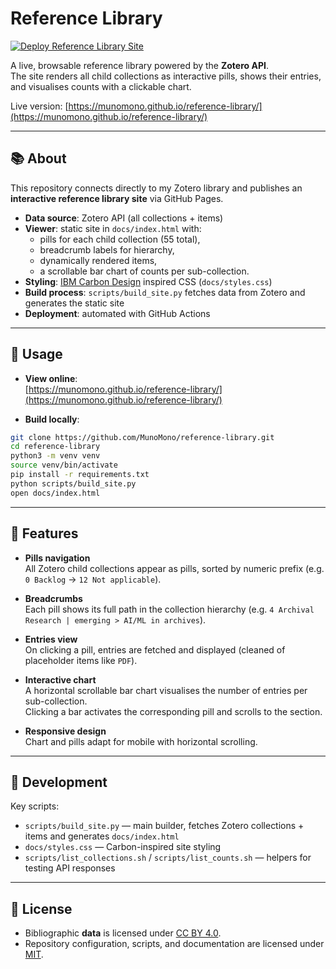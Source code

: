 # Reference Library

[![Deploy Reference Library Site](https://github.com/MunoMono/reference-library/actions/workflows/deploy.yml/badge.svg)](https://github.com/MunoMono/reference-library/actions/workflows/deploy.yml)

A live, browsable reference library powered by the **Zotero API**.  
The site renders all child collections as interactive pills, shows their entries, and visualises counts with a clickable chart.

Live version: [https://munomono.github.io/reference-library/](https://munomono.github.io/reference-library/)

---

## 📚 About

This repository connects directly to my Zotero library and publishes an **interactive reference library site** via GitHub Pages.

- **Data source**: Zotero API (all collections + items)  
- **Viewer**: static site in `docs/index.html` with:
  - pills for each child collection (55 total),
  - breadcrumb labels for hierarchy,
  - dynamically rendered items,
  - a scrollable bar chart of counts per sub-collection.  
- **Styling**: [IBM Carbon Design](https://carbondesignsystem.com/) inspired CSS (`docs/styles.css`)  
- **Build process**: `scripts/build_site.py` fetches data from Zotero and generates the static site  
- **Deployment**: automated with GitHub Actions  

---

## 🚀 Usage

- **View online**:  
  [https://munomono.github.io/reference-library/](https://munomono.github.io/reference-library/)

- **Build locally**:

```bash
git clone https://github.com/MunoMono/reference-library.git
cd reference-library
python3 -m venv venv
source venv/bin/activate
pip install -r requirements.txt
python scripts/build_site.py
open docs/index.html
```

---

## 🧩 Features

- **Pills navigation**  
  All Zotero child collections appear as pills, sorted by numeric prefix (e.g. `0 Backlog` → `12 Not applicable`).

- **Breadcrumbs**  
  Each pill shows its full path in the collection hierarchy (e.g. `4 Archival Research | emerging > AI/ML in archives`).

- **Entries view**  
  On clicking a pill, entries are fetched and displayed (cleaned of placeholder items like `PDF`).

- **Interactive chart**  
  A horizontal scrollable bar chart visualises the number of entries per sub-collection.  
  Clicking a bar activates the corresponding pill and scrolls to the section.

- **Responsive design**  
  Chart and pills adapt for mobile with horizontal scrolling.

---

## 🐍 Development

Key scripts:

- `scripts/build_site.py` — main builder, fetches Zotero collections + items and generates `docs/index.html`  
- `docs/styles.css` — Carbon-inspired site styling  
- `scripts/list_collections.sh` / `scripts/list_counts.sh` — helpers for testing API responses  

---

## 🔖 License

- Bibliographic **data** is licensed under [CC BY 4.0](./LICENSE-CC-BY-4.0.txt).  
- Repository configuration, scripts, and documentation are licensed under [MIT](./LICENSE).  
